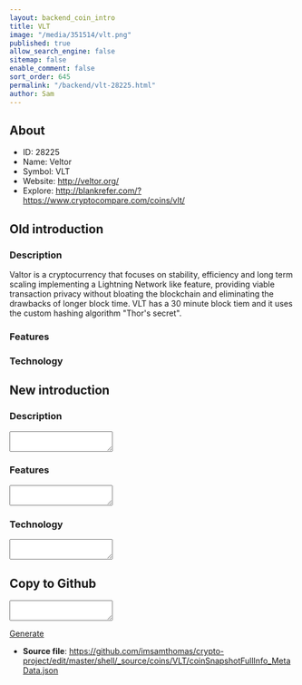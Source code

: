 ```yaml
---
layout: backend_coin_intro
title: VLT
image: "/media/351514/vlt.png"
published: true
allow_search_engine: false
sitemap: false
enable_comment: false
sort_order: 645
permalink: "/backend/vlt-28225.html"
author: Sam
---
```


## About

- ID: 28225
- Name: Veltor
- Symbol: VLT
- Website: http://veltor.org/
- Explore: http://blankrefer.com/?https://www.cryptocompare.com/coins/vlt/


## Old introduction

### Description

<p><span>Valtor is a cryptocurrency that focuses on stability, efficiency and long term scaling implementing a Lightning </span><span>Network like feature, providing viable transaction privacy without bloating the blockchain and eliminating the drawbacks of longer block time. VLT has a 30 minute block tiem and i</span>t uses the custom hashing algorithm "Thor&#39;s secret".</p>

### Features


### Technology




## New introduction


### Description
<textarea id="meta_description" name="description"></textarea>

### Features
<textarea id="meta_features" name="features"></textarea>

### Technology
<textarea id="meta_technology" name="technology"></textarea>


## Copy to Github

<textarea id="coinsnapshotfullinfo_metadata"></textarea>

<a href="#gen" onclick="generateMetaDatJson()">Generate</a>

- **Source file**: <a href="https://github.com/imsamthomas/crypto-project/edit/master/shell/_source/coins/VLT/coinSnapshotFullInfo_MetaData.json">https://github.com/imsamthomas/crypto-project/edit/master/shell/_source/coins/VLT/coinSnapshotFullInfo_MetaData.json</a>

